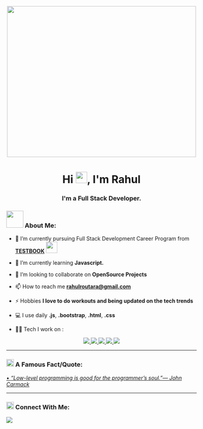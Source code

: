 <p align="center"><img width="500px" height="400px" src="https://www.techneos.xyz/assets/img/web_development.gif"></p>

<h1 align="center">Hi <img src="https://raw.githubusercontent.com/MartinHeinz/MartinHeinz/master/wave.gif" width="30px">, I'm Rahul</h1>
<h3 align="center">I'm a Full Stack Developer.</h3>


### <img src="https://github.com/TheDudeThatCode/TheDudeThatCode/blob/master/Assets/Developer.gif" width="45" /> About Me:

- 🔭 I’m currently pursuing Full Stack Development Career Program from **[TESTBOOK](https://testbook.com/skill-academy)**
      <img src="https://media.giphy.com/media/WUlplcMpOCEmTGBtBW/giphy.gif" width="30">

- 🌱 I’m currently learning **Javascript.**

- 👯 I’m looking to collaborate on **OpenSource Projects**

- 📫 How to reach me **rahulroutara@gmail.com**

- ⚡ Hobbies **I love to do workouts and being updated on the tech trends**

- 💻 I use daily **.js**, **.bootstrap**, **.html**,  **.css**

- 🧑‍💻 Tech I work on :

<p align="center">
      <a href="https://developer.mozilla.org/en-US/docs/Web/JavaScript" target="_blank"> <img src="https://img.icons8.com/color/48/000000/javascript.png"/> </a>
      <a href="https://www.w3.org/html/" target="_blank"> <img src="https://img.icons8.com/color/48/000000/html-5.png"/> </a>
      <a href="https://www.w3schools.com/css/" target="_blank"> <img src="https://img.icons8.com/color/48/000000/css3.png"/> </a> 
      <a href="https://getbootstrap.com" target="_blank"> <img src="https://img.icons8.com/color/48/000000/bootstrap.png"/> </a> 
       <a href="https://git-scm.com/" target="_blank"> <img src="https://img.icons8.com/color/48/000000/git.png"/> </a> 

---

### <img alt="GIF" src="https://github.com/TheDudeThatCode/TheDudeThatCode/blob/master/Assets/hmm.gif" width="20" /> A Famous Fact/Quote:
<a href="https://github.com/marketplace/actions/quote-readme">
• <i>“Low-level programming is good for the programmer’s soul.”— John Carmack   </i>
</a>

---

### <img src="https://icons.veryicon.com/png/o/commerce-shopping/e-commerce-website-icon/connect-44.png" width="20px"/> Connect With Me:
<a href = "www.linkedin.com/in/rahulkumar2000"><img src="https://img.icons8.com/fluent/48/000000/linkedin.png"/></a>
